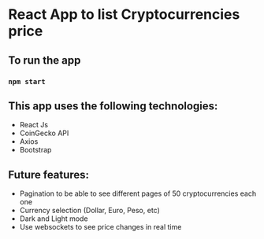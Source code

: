 # React App to list Cryptocurrencies price

## To run the app

### `npm start`

## This app uses the following technologies:

* React Js
* CoinGecko API
* Axios 
* Bootstrap

## Future features:

* Pagination to be able to see different pages of 50 cryptocurrencies each one
* Currency selection (Dollar, Euro, Peso, etc)
* Dark and Light mode
* Use websockets to see price changes in real time
